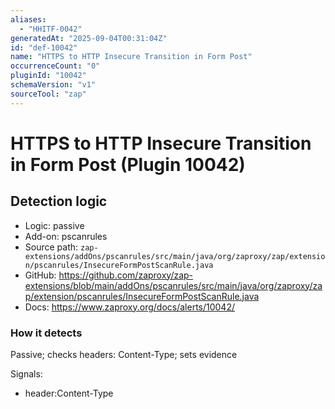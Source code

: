 ```yaml
---
aliases:
  - "HHITF-0042"
generatedAt: "2025-09-04T00:31:04Z"
id: "def-10042"
name: "HTTPS to HTTP Insecure Transition in Form Post"
occurrenceCount: "0"
pluginId: "10042"
schemaVersion: "v1"
sourceTool: "zap"
---
```


# HTTPS to HTTP Insecure Transition in Form Post (Plugin 10042)

## Detection logic

- Logic: passive
- Add-on: pscanrules
- Source path: `zap-extensions/addOns/pscanrules/src/main/java/org/zaproxy/zap/extension/pscanrules/InsecureFormPostScanRule.java`
- GitHub: https://github.com/zaproxy/zap-extensions/blob/main/addOns/pscanrules/src/main/java/org/zaproxy/zap/extension/pscanrules/InsecureFormPostScanRule.java
- Docs: https://www.zaproxy.org/docs/alerts/10042/

### How it detects

Passive; checks headers: Content-Type; sets evidence

Signals:
- header:Content-Type

